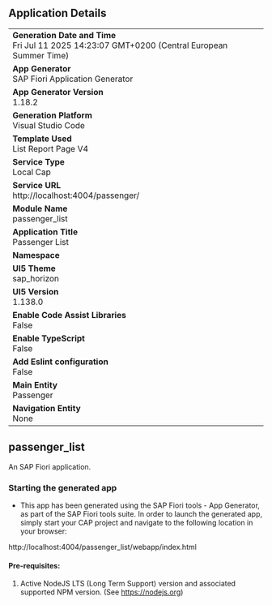 ## Application Details
|               |
| ------------- |
|**Generation Date and Time**<br>Fri Jul 11 2025 14:23:07 GMT+0200 (Central European Summer Time)|
|**App Generator**<br>SAP Fiori Application Generator|
|**App Generator Version**<br>1.18.2|
|**Generation Platform**<br>Visual Studio Code|
|**Template Used**<br>List Report Page V4|
|**Service Type**<br>Local Cap|
|**Service URL**<br>http://localhost:4004/passenger/|
|**Module Name**<br>passenger_list|
|**Application Title**<br>Passenger List|
|**Namespace**<br>|
|**UI5 Theme**<br>sap_horizon|
|**UI5 Version**<br>1.138.0|
|**Enable Code Assist Libraries**<br>False|
|**Enable TypeScript**<br>False|
|**Add Eslint configuration**<br>False|
|**Main Entity**<br>Passenger|
|**Navigation Entity**<br>None|

## passenger_list

An SAP Fiori application.

### Starting the generated app

-   This app has been generated using the SAP Fiori tools - App Generator, as part of the SAP Fiori tools suite.  In order to launch the generated app, simply start your CAP project and navigate to the following location in your browser:

http://localhost:4004/passenger_list/webapp/index.html

#### Pre-requisites:

1. Active NodeJS LTS (Long Term Support) version and associated supported NPM version.  (See https://nodejs.org)


